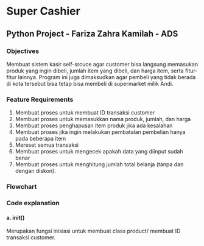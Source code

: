 # Super Cashier 
##  Python Project - Fariza Zahra Kamilah - ADS 

### Objectives 
Membuat sistem kasir self-srcuce agar customer bisa langsung memasukan produk yang ingin dibeli, jumlah item yang dibeli, dan harga item, serta fitur-fitur lainnya. Program ini juga dimaksudkan agar pembeli yang tidak berada di kota tersebut bisa tetap bisa membeli di supermarket milik Andi. 
### Feature Requirements 
1. Membuat proses untuk membuat ID transaksi customer 
2. Membuat proses untuk memasukkan nama produk, jumlah, dan harga
3. Membuat proses penghapusan item produk jika ada kesalahan 
4. Membuat proses jika ingin melakukan pembatalan pembelian hanya pada beberapa item 
5. Mereset semua transaksi 
6. Membuat proses untuk mengecek apakah data yang diinput sudah benar 
7. Membuat proses untuk menghitung jumlah total belanja (tanpa dan dengan diskon). 

### Flowchart
### Code explanation 
#### a. init() 
Merupakan fungsi inisiasi untuk membuat class product/ membuat ID transaksi customer. 



